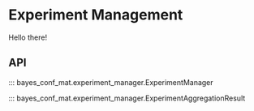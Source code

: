 # Experiment Management

Hello there!

## API

::: bayes_conf_mat.experiment_manager.ExperimentManager

::: bayes_conf_mat.experiment_manager.ExperimentAggregationResult